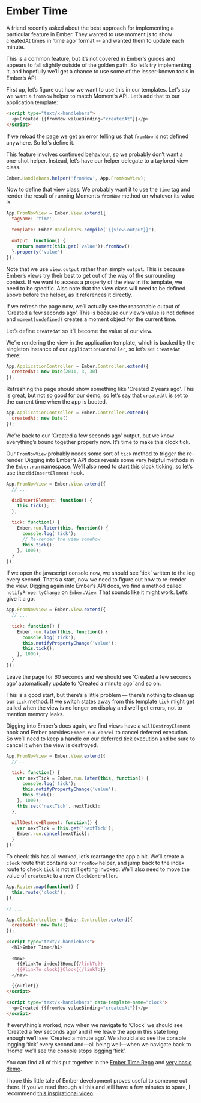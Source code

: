 # Ember Time

A friend recently asked about the best approach for implementing a
particular feature in Ember. They wanted to use moment.js to show createdAt
times in ‘time ago’ format -- and wanted them to update each minute.

This is a common feature, but it’s not covered in Ember’s guides and
appears to fall slightly outside of the golden path. So let’s try
implementing it, and hopefully we’ll get a chance to use some of the
lesser-known tools in Ember’s API.

First up, let’s figure out how we want to use this in our templates.
Let’s say we want a `fromNow` helper to match Moment’s API. Let’s add that
to our application template:

```html
<script type="text/x-handlebars">
  <p>Created {{fromNow valueBinding="createdAt"}}</p>
</script>
```

If we reload the page we get an error telling us that `fromNow` is not
defined anywhere. So let’s define it.

This feature involves continued behaviour, so we probably don’t want a
one-shot helper. Instead, let’s have our helper delegate to a taylored
view class.

```javascript
Ember.Handlebars.helper('fromNow', App.FromNowView);
```

Now to define that view class. We probably want it to use the `time`
tag and render the result of running Moment’s `fromNow` method on
whatever its value is.

```javascript
App.FromNowView = Ember.View.extend({
  tagName: 'time',

  template: Ember.Handlebars.compile('{{view.output}}'),

  output: function() {
    return moment(this.get('value')).fromNow();
  }.property('value')
});
```

Note that we use `view.output` rather than simply `output`. This is
because Ember’s views try their best to get out of the way of the
surrounding context. If we want to access a property
of the view in it’s template, we need to be specific.
Also note that the view class will need to be defined above before
the helper, as it references it directly.

If we refresh the page now, we’ll actually see the reasonable output
of ‘Created a few seconds ago’. This is because our view’s value is
not defined and `moment(undefined)` creates a moment object for the
current time.

Let’s define `createdAt` so it’ll become the value of our view.

We’re rendering the view in the application template, which is backed
by the singleton instance of our `ApplicationController`, so let’s
set `createdAt` there:

```javascript
App.ApplicationController = Ember.Controller.extend({
  createdAt: new Date(2011, 3, 30)
});
```

Refreshing the page should show something like ‘Created 2 years ago’.
This is great, but not so good for our demo, so let’s say that
`createdAt` is set to the current time when the app is booted.

```javascript
App.ApplicationController = Ember.Controller.extend({
  createdAt: new Date()
});
```

We’re back to our ‘Created a few seconds ago’ output, but we know
everything’s bound together properly now. It’s time to make this clock
tick.

Our `FromNowView` probably needs some sort of `tick` method to trigger
the re-render. Digging into Ember’s API docs reveals some very helpful
methods in the `Ember.run` namespace. We’ll also need to start this
clock ticking, so let’s use the `didInsertElement` hook.

```javascript
App.FromNowView = Ember.View.extend({
  // ...

  didInsertElement: function() {
    this.tick();
  },

  tick: function() {
    Ember.run.later(this, function() {
      console.log('tick');
      // Re-render the view somehow
      this.tick();
    }, 1000);
  }
});
```

If we open the javascript console now, we should see ‘tick’ written to
the log every second. That’s a start, now we need to figure out how to
re-render the view. Digging again into Ember’s API docs, we find a method
called `notifyPropertyChange` on `Ember.View`. That sounds like it might
work. Let’s give it a go.

```javascript
App.FromNowView = Ember.View.extend({
  // ...

  tick: function() {
    Ember.run.later(this, function() {
      console.log('tick');
      this.notifyPropertyChange('value');
      this.tick();
    }, 1000);
  }
});
```

Leave the page for 60 seconds and we should see ‘Created a few seconds ago’
automatically update to ‘Created a minute ago’ and so on.

This is a good start, but there’s a little problem — there’s nothing
to clean up our `tick` method. If we switch states away from this template
`tick` might get called when the view is no longer on display and we’ll
get errors, not to mention memory leaks.

Digging into Ember’s docs again, we find views have a `willDestroyElement`
hook and Ember provides `Ember.run.cancel` to cancel deferred execution.
So we’ll need to keep a handle on our deferred tick execution and be sure
to cancel it when the view is destroyed.

```javascript
App.FromNowView = Ember.View.extend({
  // ...

  tick: function() {
    var nextTick = Ember.run.later(this, function() {
      console.log('tick');
      this.notifyPropertyChange('value');
      this.tick();
    }, 1000);
    this.set('nextTick', nextTick);
  },

  willDestroyElement: function() {
    var nextTick = this.get('nextTick');
    Ember.run.cancel(nextTick);
  }
});
```

To check this has all worked, let’s rearrange the app a bit. We’ll
create a `clock` route that contains our `fromNow` helper, and jump
back to the index route to check `tick` is not still getting invoked.
We’ll also need to move the value of `createdAt` to a new
`ClockController`.

```javascript
App.Router.map(function() {
  this.route('clock');
});

// ...

App.ClockController = Ember.Controller.extend({
  createdAt: new Date()
});
```

```html
<script type="text/x-handlebars">
  <h1>Ember Time</h1>

  <nav>
    {{#linkTo index}}Home{{/linkTo}}
    {{#linkTo clock}}Clock{{/linkTo}}
  </nav>

  {{outlet}}
</script>

<script type="text/x-handlebars" data-template-name="clock">
  <p>Created {{fromNow valueBinding="createdAt"}}</p>
</script>
```

If everything’s worked, now when we navigate to ‘Clock’ we should see
‘Created a few seconds ago’ and if we leave the app in this state long
enough we’ll see ‘Created a minute ago’. We should also see the console
logging ‘tick’ every second and—all being well—when we navigate back
to ‘Home’ we’ll see the console stops logging ‘tick’.

You can find all of this put together in the [Ember Time Repo][repo] and
[very basic demo][demo].

I hope this little tale of Ember development proves useful to someone
out there. If you’ve read through all this and still have a few minutes
to spare, I recommend [this inspirational video][mamba-time].

[repo]: https://github.com/jgwhite/ember-time
[twitter]: http://twitter.com/jgwhite
[demo]: http://jgwhite.co.uk/ember-time
[mamba-time]: http://youtu.be/5kgUL_FfUZY?t=1h1m13s

